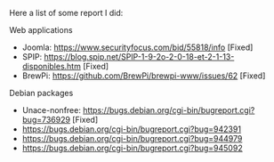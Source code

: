 Here a list of some report I did:

Web applications
  * Joomla: https://www.securityfocus.com/bid/55818/info [Fixed]
  * SPIP: https://blog.spip.net/SPIP-1-9-2o-2-0-18-et-2-1-13-disponibles.htm [Fixed]
  * BrewPi: https://github.com/BrewPi/brewpi-www/issues/62 [Fixed]
  
Debian packages
  * Unace-nonfree: https://bugs.debian.org/cgi-bin/bugreport.cgi?bug=736929 [Fixed]
  * https://bugs.debian.org/cgi-bin/bugreport.cgi?bug=942391
  * https://bugs.debian.org/cgi-bin/bugreport.cgi?bug=944979
  * https://bugs.debian.org/cgi-bin/bugreport.cgi?bug=945092
